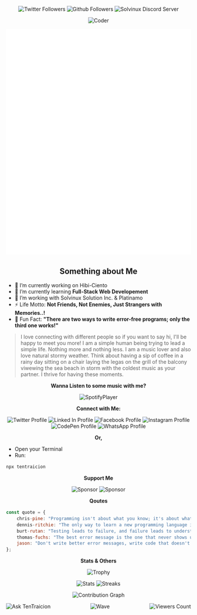 <p align="center">
    <a href="https://twitter.com/TenTraicion" style="text-decoration: none;">
        <img src="https://img.shields.io/twitter/follow/TenTraicion?logo=twitter&style=social&label=%20Followers" alt="Twitter Followers">
    </a>
    <a href="https://tentraicion.github.io" style="text-decoration: none;">
        <img src="https://img.shields.io/github/followers/TenTraicion?label=%20Followers&style=social" alt="Github Followers">
    </a>
    <a href="https://discord.com/invite/BCf59exHJV" style="text-decoration: none;">
        <img src="https://badgen.net/discord/online-members/BCf59exHJV" alt="Solvinux Discord Server">
    </a>
</p>
<p align="center">
    <img src="https://raw.githubusercontent.com/abhisheknaiidu/abhisheknaiidu/master/code.gif" alt="Coder">
</p>
<p align="center"><img src="/github-metrics.svg" alt="Metrics"></p>
<h2 align="center">Something about Me</h2>
<ul>
    <li> 🔭 I’m currently working on <a href="https://github.com/TenTraicion/hibi-ciento" style="text-decoration: none;">Hibi-Ciento</a></li>
    <li> 🌱 I’m currently learning <strong>Full-Stack Web Developement</strong></li>
    <li> 🤝 I’m working with <a href="https://github.com/Solvinux" style="text-decoration: none;">Solvinux Solution Inc.</a> & <a href="https://github.com/Platinamo" style="text-decoration: none;">Platinamo</a></li>
    <li> ⚡ Life Motto: <strong>Not Friends, Not Enemies, Just Strangers with Memories..!</strong></li>
    <li> 🤔 Fun Fact: <strong>"There are two ways to write error-free programs; only the third one works!"</strong></li>
</ul>

> I love connecting with different people so if you want to say hi, I'll be happy to meet you more! I am a simple human being trying to lead a simple life. Nothing more and nothing less. I am a music lover and also love natural stormy weather. Think about having a sip of coffee in a rainy day sitting on a chair laying the legas on the grill of the balcony viwewing the sea beach in storm with the coldest music as your partner. I thrive for having these moments.

<p align="center"><strong>Wanna Listen to some music with me?</strong></p>
<p align="center"><a href="https://spotify-github-profile.vercel.app/api/view?uid=f0k6l3nba1l5g2bo3p30rkjgn&redirect=true" style="text-decoration: none;">
    <img src="https://spotify-github-profile.vercel.app/api/view?uid=f0k6l3nba1l5g2bo3p30rkjgn&cover_image=true&theme=default&bar_color_cover=false" alt="SpotifyPlayer">
</a></p>
<p align="center"><strong>Connect with Me:</strong></p>
<p align="center">
    <a href="https://twitter.com/TenTraicion" style="text-decoration: none;">
        <img src="https://img.shields.io/badge/Twitter-%231877F2.svg?&style=flat-square&logo=twitter&logoColor=white&color=071A2C" alt="Twitter Profile">
    </a>
    <a href="https://linkedin.com/in/tentraicion" style="text-decoration: none;">
        <img src="https://img.shields.io/badge/LinkedIn-%230077B5.svg?&style=flat-square&logo=linkedin&logoColor=white&color=071A2C" alt="Linked In Profile">
    </a>
    <a href="https://fb.com/tentraicion" style="text-decoration: none;">
        <img src="https://img.shields.io/badge/Facebook-%231877F2.svg?&style=flat-square&logo=facebook&logoColor=white&color=071A2C" alt="Facebook Profile">
    </a>
    <a href="https://instagram.com/tentraicion" style="text-decoration: none;">
        <img src="https://img.shields.io/badge/Instagram-%23E4405F.svg?&style=flat-square&logo=instagram&logoColor=white&color=071A2C" alt="Instagram Profile">
    </a>
    <a href="https://codepen.io/tentraicion" style="text-decoration: none;">
        <img src="https://img.shields.io/badge/CodePen-%230077B5.svg?&style=flat-square&logo=codepen&logoColor=white&color=071A2C" alt="CodePen Profile">
    </a>
    <a href="https://wa.me/message/25KLOLUBX7WQF" style="text-decoration: none;">
        <img src="https://img.shields.io/badge/WhatsApp-%230077B5.svg?&style=flat-square&logo=whatsapp&logoColor=white&color=071A2C" alt="WhatsApp Profile">
    </a>
</p>
<p align="center"><strong>Or,</strong></p>
<ul>
    <li>Open your Terminal</li>
    <li>Run:</li>
</ul>

```javascript
npx tentraicion
```

<p align="center"><strong>Support Me</strong></p>
<p align="center">
    <a href="https://www.buymeacoffee.com/tentraicion" style="text-decoration: none;"><img src="https://img.shields.io/badge/-Buy%20Me%20A%20Coffee-yellow?style=social&logo=buymeacoffee" alt="Sponsor"></a>
    <a href="https://ko-fi.com/tentraicion" style="text-decoration: none;"><img src="https://img.shields.io/badge/-Buy%20Me%20A%20Coffee-yellow?style=social&logo=kofi" alt="Sponsor"></a>
</p>
<p align="center"><strong>Qoutes</strong></p>

```javascript
const quote = {
    chris-pine: "Programming isn't about what you know; it's about what you can figure out."
    dennis-ritchie: "The only way to learn a new programming language is by writing programs in it."
    burt-rutan: "Testing leads to failure, and failure leads to understanding."
    thomas-fuchs: "The best error message is the one that never shows up."
    jason: "Don't write better error messages, write code that doesn't need them."
};
```

<p align="center"><strong>Stats & Others</strong></p>
<p align="center"><img src="https://github-profile-trophy.vercel.app/?username=tentraicion&no-frame=true&theme=nord&row=1" alt="Trophy"></p>
<p align="center">
    <img src="https://github-readme-stats.vercel.app/api?username=tentraicion&show_icons=true&theme=moltack&count_private=true" alt="Stats" width="400px">
    <img src="http://github-readme-streak-stats.herokuapp.com?user=tentraicion&theme=garden&hide_border=true&date_format=M%20j%5B%2C%20Y%5D" alt="Streaks" width="400px">
</p>
<p align="center"><img src="https://activity-graph.herokuapp.com/graph?username=tentraicion&theme=react-dark&bg_color=20232a&hide_border=true" alt="Contribution Graph"></p>
<p align="left">
     <a href="mailto:tentraicion@gmail.com" style="text-decoration: none;">
        <img src="https://img.shields.io/badge/Ask%20me-anything-1abc9c.svg" alt="Ask TenTraicion" align="left">
    </a>
    <a href="https://tentraicion.github.io" style="text-decoration: none;">
        <img src="https://komarev.com/ghpvc/?username=tentraicion&label=Visitors&color=0e75b6&style=flat" alt="Viewers Count" align="right">
    </a>
</p>
<p align="center"><img src="https://raw.githubusercontent.com/bornmay/bornmay/Update/svg/Bottom.svg" alt="Wave"></p>
